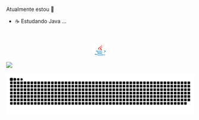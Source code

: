 Atualmente estou 👋
- ☕ Estudando Java ...


</div>
 <br>
<div  align="center"> 
  <div style="display: inline_block"><br>
  <img align="center" alt="java" height="30" width="40" src="https://raw.githubusercontent.com/devicons/devicon/master/icons/java/java-original.svg">
 
    
</div>

</div>
  <br><a href="https://www.youtube.com/channel/UC-hmpVo3BUNOodxNe_x7n8g" target="_blank"><img src="https://img.shields.io/badge/-Youtube-%23EA4335?style=for-the-badge&logo=youtube&logoColor=white" target="_blank"></a>
 
  ![Snake animation](https://github.com/ellen2121/ellen2121/blob/output/github-contribution-grid-snake.svg)
 
</div>
